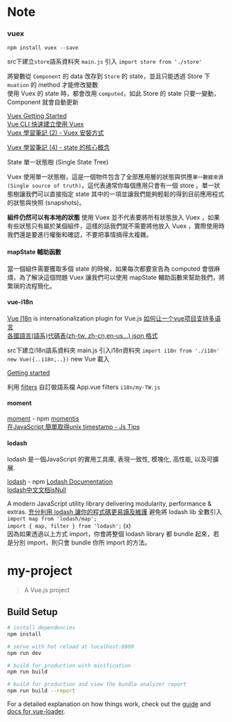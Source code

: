 # Note

### vuex

`npm install vuex --save`  

src下建立`store`語系資料夾 
`main.js` 引入 `import store from './store'`  

將變數從 `Component` 的 data 改存到 `Store` 的 state，並且只能透過 Store 下 `muation` 的 method 才能修改變數  
使用 Vuex 的 state 時，都會改用 `computed`，如此 Store 的 state 只要一變動，Component 就會自動更新  

[Vuex Getting Started](https://vuex.vuejs.org/zh/guide/)  
[Vue CLI 快速建立使用 Vuex](https://oomusou.io/vue/vuex/basic/)  
[Vuex 學習筆記 (2) - Vuex 安裝方式](https://jeremysu0131.github.io/Vue-js-Vuex-學習筆記-2-Vuex-安裝方式/)  

[ Vuex 學習筆記 (4) - state 的核心概念](https://jeremysu0131.github.io/Vue-js-Vuex-學習筆記-4-state-的核心概念/)  

State 單一狀態樹 (Single State Tree)  

Vuex 使用單一狀態樹，這是一個物件包含了全部應用層的狀態與供應`單一數據來源 (Single source of truth)`，這代表通常你每個應用只會有一個 store 。單一狀態樹讓我們可以直接指定 state 其中的一項並讓我們能夠輕鬆的得到目前應用程式的狀態與快照 (snapshots)。  

**組件仍然可以有本地的狀態** 
使用 Vuex 並不代表要將所有狀態放入 Vuex ，如果有些狀態只有屬於某個組件，這樣的話我們就不需要將他放入 Vuex ，實際使用時我們還是要進行權衡和確認，不要把事情搞得太複雜。  


#### mapState 輔助函數

當一個組件需要獲取多個 state 的時候，如果每次都要宣告為 computed 會很麻煩，為了解決這個問題 Vuex 讓我們可以使用 mapState 輔助函數來幫助我們，將繁瑣的流程簡化。



#### vue-i18n

[Vue I18n](https://kazupon.github.io/vue-i18n/) is internationalization plugin for Vue.js
[如何让一个vue项目支持多语言](https://segmentfault.com/a/1190000015008808)  
[各國語言(語系)代碼表(zh-tw, zh-cn,en-us...) json 格式](https://adon988.logdown.com/posts/2207656-national-language-code-table-zh-tw-zh-cn-en-us-json-format)  

src下建立i18n語系資料夾 
main.js 引入i18n資料夾  `import i18n from './i18n'`
`new Vue({..i18n,..})`  new Vue 載入

[Getting started](http://kazupon.github.io/vue-i18n/started.html#html)  

利用 [filters](https://vuejs.org/v2/guide/filters.html) 自訂做語系檔 App.vue filters `i18n/my-TW.js`  

#### moment 

[moment](https://www.npmjs.com/package/moment) - npm
[momentjs](https://momentjs.com/)  
[在JavaScript 簡單取得unix timestamp - Js Tips](http://www.jstips.co/zh_tw/javascript/extract-unix-timestamp-easily/)  

#### lodash

lodash 是一個JavaScript 的實用工具庫, 表現一致性, 模塊化, 高性能, 以及可擴展. 

[lodash](https://www.npmjs.com/package/lodash) - npm
[Lodash Documentation](https://lodash.com/docs/)    
[lodash中文文档isNull](http://lodash.think2011.net/isNull)  

A modern JavaScript utility library delivering modularity, performance & extras. 
[充分利用 lodash 讓你的程式碼更易讀及維護](https://jigsawye.com/2017/09/04/make-good-use-of-lodash/)
避免將 lodash lib 全數引入  `import map from 'lodash/map';`  
`import { map, filter } from 'lodash';` (x)  
因為如果透過以上方式 import，你會將整個 lodash library 都 bundle 起來，若是分別 import，則只會 bundle 你所 import 的方法。

# my-project

> A Vue.js project

## Build Setup

``` bash
# install dependencies
npm install

# serve with hot reload at localhost:8080
npm run dev

# build for production with minification
npm run build

# build for production and view the bundle analyzer report
npm run build --report
```

For a detailed explanation on how things work, check out the [guide](http://vuejs-templates.github.io/webpack/) and [docs for vue-loader](http://vuejs.github.io/vue-loader).
